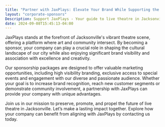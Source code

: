 ```yaml
---
title: "Partner with JaxPlays: Elevate Your Brand While Supporting the Arts"
layout: "corporate-sponsors"
Description: Support JaxPlays - Your guide to live theatre in Jacksonville, Florida, Northeast Florida and Southeast Georgia.
date: 2024-09-08T15:45:13-04:00
---
```

JaxPlays stands at the forefront of Jacksonville's vibrant theatre scene, offering a platform where art and community intersect. By becoming a sponsor, your company can play a crucial role in shaping the cultural landscape of our city while also enjoying significant brand visibility and association with excellence and creativity.

Our sponsorship packages are designed to offer valuable marketing opportunities, including high visibility branding, exclusive access to special events and engagement with our diverse and passionate audience. Whether your goal is to increase brand recognition, reach new customer segments or demonstrate community involvement, a partnership with JaxPlays can provide your company with unique advantages.

Join us in our mission to preserve, promote, and propel the future of live theatre in Jacksonville. Let’s make a lasting impact together. Explore how your company can benefit from aligning with JaxPlays by contacting us today.